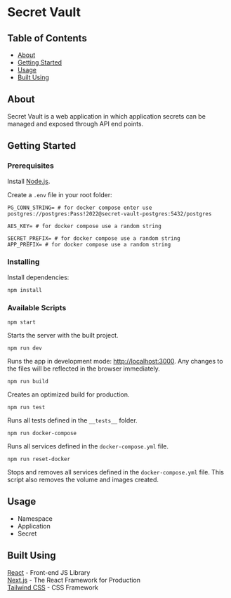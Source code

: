 # Secret Vault

## Table of Contents

-   [About](#about)
-   [Getting Started](#getting_started)
-   [Usage](#usage)
-   [Built Using](#built_using)

## About <a name = "about"></a>

Secret Vault is a web application in which application secrets can be managed and exposed through API end points.

## Getting Started <a name = "getting_started"></a>

### Prerequisites

Install [Node.js](https://nodejs.org/en/).

Create a `.env` file in your root folder:

```
PG_CONN_STRING= # for docker compose enter use postgres://postgres:Pass!2022@secret-vault-postgres:5432/postgres

AES_KEY= # for docker compose use a random string

SECRET_PREFIX= # for docker compose use a random string
APP_PREFIX= # for docker compose use a random string
```

### Installing

Install dependencies:

```
npm install
```

### Available Scripts

```
npm start
```

Starts the server with the built project.

```
npm run dev
```

Runs the app in development mode: [http://localhost:3000](http://localhost:3000). Any changes to the files will be reflected in the browser immediately.

```
npm run build
```

Creates an optimized build for production.

```
npm run test
```

Runs all tests defined in the `__tests__` folder.

```
npm run docker-compose
```

Runs all services defined in the `docker-compose.yml` file.

```
npm run reset-docker
```

Stops and removes all services defined in the `docker-compose.yml` file. This script also removes the volume and images created.

## Usage <a name = "usage"></a>

-   Namespace
-   Application
-   Secret

## Built Using <a name = "built_using"></a>

[React](https://reactjs.org/) - Front-end JS Library\
[Next.js](https://nextjs.org/) - The React Framework for Production\
[Tailwind CSS](https://tailwindcss.com/) - CSS Framework
